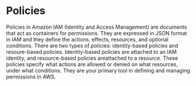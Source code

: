 # Policies  

Policies in Amazon IAM (Identity and Access Management) are documents that act as containers for permissions. They are expressed in JSON format in IAM and they define the actions, effects, resources, and optional conditions. There are two types of policies: identity-based policies and resoure-based policies. Identity-based policies are attached to an IAM identity, and resource-based policies areattached to a resource. These policies specify what actions are allowed or denied on what resources, under what conditions. They are your primary tool in defining and managing permissions in AWS.
